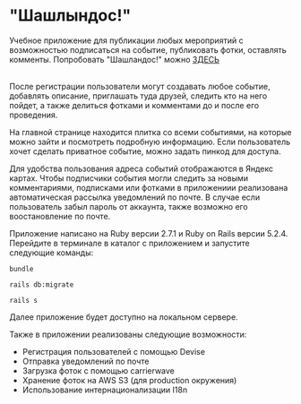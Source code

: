 <h1><b>"Шашлындос!"</h1></b>
Учебное приложение для публикации любых мероприятий с возможностью подписаться на событие,
публиковать фотки, оставлять комменты.
Попробовать "Шашландос!" можно <a href="http://bbqagain.herokuapp.com//">ЗДЕСЬ</a>

<br>После регистрации пользователи могут создавать любое событие,
добавлять описание, приглашать туда друзей, следить кто на него пойдет, а также
делиться фотками и комментами до и после его проведения.

На главной странице находится плитка со всеми событиями, на которые можно зайти и посмотреть подробную информацию.
Если пользователь хочет сделать приватное событие, можно задать пинкод для доступа.

Для удобства пользования адреса событий отображаются в Яндекс картах.
Чтобы подписчики события могли следить за новыми комментариями, подписками или фотками
в приложениии реализована автоматическая рассылка уведомлений по почте.
В случае если пользователь забыл пароль от аккаунта, также возможно его воостановление по почте.

Приложение написано на Ruby версии 2.7.1 и Ruby on Rails версии 5.2.4.
<br>Перейдите в терминале в каталог с приложением и запустите следующие команды:

```
bundle
```
```
rails db:migrate
```
```
rails s
```
Далее приложение будет доступно на локальном сервере.

Также в приложении реализованы следующие возможности:

<ul>
  <li>Регистрация пользователей с помощью Devise</li>
  <li>Отправка уведомлений по почте</li>
  <li>Загрузка фоток с помощью carrierwave</li>
  <li>Хранение фоток на AWS S3 (для production окружения)</li>
  <li>Использование интернационализации I18n</li>
</ul>
